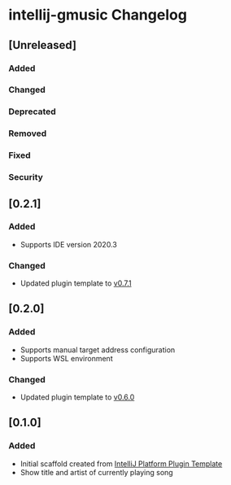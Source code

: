 <!-- Keep a Changelog guide -> https://keepachangelog.com -->

# intellij-gmusic Changelog

## [Unreleased]
### Added

### Changed

### Deprecated

### Removed

### Fixed

### Security
## [0.2.1]
### Added
- Supports IDE version 2020.3

### Changed
- Updated plugin template to [v0.7.1](https://github.com/JetBrains/intellij-platform-plugin-template/releases/tag/v0.7.1)

## [0.2.0]
### Added
- Supports manual target address configuration
- Supports WSL environment

### Changed
- Updated plugin template to [v0.6.0](https://github.com/JetBrains/intellij-platform-plugin-template/releases/tag/v0.6.0)

## [0.1.0]
### Added
- Initial scaffold created from [IntelliJ Platform Plugin Template](https://github.com/JetBrains/intellij-platform-plugin-template)
- Show title and artist of currently playing song
